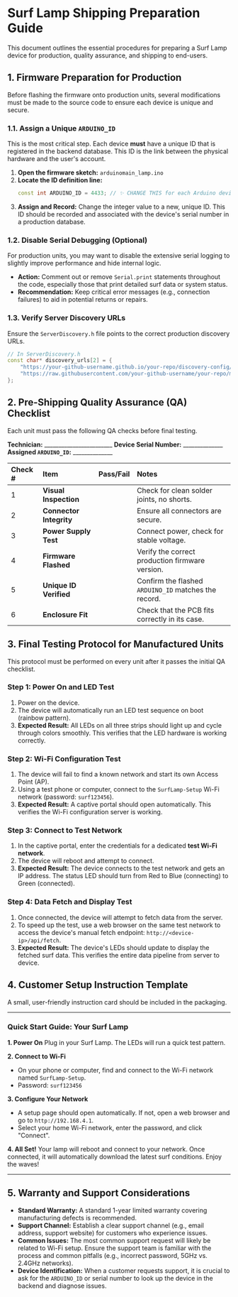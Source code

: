 # Surf Lamp Shipping Preparation Guide

This document outlines the essential procedures for preparing a Surf Lamp device for production, quality assurance, and shipping to end-users.

## 1. Firmware Preparation for Production

Before flashing the firmware onto production units, several modifications must be made to the source code to ensure each device is unique and secure.

### 1.1. Assign a Unique `ARDUINO_ID`

This is the most critical step. Each device **must** have a unique ID that is registered in the backend database. This ID is the link between the physical hardware and the user's account.

1.  **Open the firmware sketch:** `arduinomain_lamp.ino`
2.  **Locate the ID definition line:**
    ```cpp
    const int ARDUINO_ID = 4433; // ✨ CHANGE THIS for each Arduino device
    ```
3.  **Assign and Record:** Change the integer value to a new, unique ID. This ID should be recorded and associated with the device's serial number in a production database.

### 1.2. Disable Serial Debugging (Optional)

For production units, you may want to disable the extensive serial logging to slightly improve performance and hide internal logic.

*   **Action:** Comment out or remove `Serial.print` statements throughout the code, especially those that print detailed surf data or system status.
*   **Recommendation:** Keep critical error messages (e.g., connection failures) to aid in potential returns or repairs.

### 1.3. Verify Server Discovery URLs

Ensure the `ServerDiscovery.h` file points to the correct production discovery URLs.

```cpp
// In ServerDiscovery.h
const char* discovery_urls[2] = {
    "https://your-github-username.github.io/your-repo/discovery-config/config.json",
    "https://raw.githubusercontent.com/your-github-username/your-repo/master/discovery-config/config.json"
};
```

## 2. Pre-Shipping Quality Assurance (QA) Checklist

Each unit must pass the following QA checks before final testing.

**Technician:** ________________________
**Device Serial Number:** ______________
**Assigned `ARDUINO_ID`:** ______________

| Check # | Item                                     | Pass/Fail | Notes                                       |
| :------ | :--------------------------------------- | :-------- | :------------------------------------------ |
| 1       | **Visual Inspection**                    |           | Check for clean solder joints, no shorts.   |
| 2       | **Connector Integrity**                  |           | Ensure all connectors are secure.           |
| 3       | **Power Supply Test**                    |           | Connect power, check for stable voltage.    |
| 4       | **Firmware Flashed**                     |           | Verify the correct production firmware version. |
| 5       | **Unique ID Verified**                   |           | Confirm the flashed `ARDUINO_ID` matches the record. |
| 6       | **Enclosure Fit**                        |           | Check that the PCB fits correctly in its case. |

## 3. Final Testing Protocol for Manufactured Units

This protocol must be performed on every unit after it passes the initial QA checklist.

### Step 1: Power On and LED Test

1.  Power on the device.
2.  The device will automatically run an LED test sequence on boot (rainbow pattern).
3.  **Expected Result:** All LEDs on all three strips should light up and cycle through colors smoothly. This verifies that the LED hardware is working correctly.

### Step 2: Wi-Fi Configuration Test

1.  The device will fail to find a known network and start its own Access Point (AP).
2.  Using a test phone or computer, connect to the `SurfLamp-Setup` Wi-Fi network (password: `surf123456`).
3.  **Expected Result:** A captive portal should open automatically. This verifies the Wi-Fi configuration server is working.

### Step 3: Connect to Test Network

1.  In the captive portal, enter the credentials for a dedicated **test Wi-Fi network**.
2.  The device will reboot and attempt to connect.
3.  **Expected Result:** The device connects to the test network and gets an IP address. The status LED should turn from Red to Blue (connecting) to Green (connected).

### Step 4: Data Fetch and Display Test

1.  Once connected, the device will attempt to fetch data from the server.
2.  To speed up the test, use a web browser on the same test network to access the device's manual fetch endpoint: `http://<device-ip>/api/fetch`.
3.  **Expected Result:** The device's LEDs should update to display the fetched surf data. This verifies the entire data pipeline from server to device.

## 4. Customer Setup Instruction Template

A small, user-friendly instruction card should be included in the packaging.

---

### **Quick Start Guide: Your Surf Lamp**

**1. Power On**
   Plug in your Surf Lamp. The LEDs will run a quick test pattern.

**2. Connect to Wi-Fi**
   *   On your phone or computer, find and connect to the Wi-Fi network named `SurfLamp-Setup`.
   *   Password: `surf123456`

**3. Configure Your Network**
   *   A setup page should open automatically. If not, open a web browser and go to `http://192.168.4.1`.
   *   Select your home Wi-Fi network, enter the password, and click "Connect".

**4. All Set!**
   Your lamp will reboot and connect to your network. Once connected, it will automatically download the latest surf conditions. Enjoy the waves!

---

## 5. Warranty and Support Considerations

*   **Standard Warranty:** A standard 1-year limited warranty covering manufacturing defects is recommended.
*   **Support Channel:** Establish a clear support channel (e.g., email address, support website) for customers who experience issues.
*   **Common Issues:** The most common support request will likely be related to Wi-Fi setup. Ensure the support team is familiar with the process and common pitfalls (e.g., incorrect password, 5GHz vs. 2.4GHz networks).
*   **Device Identification:** When a customer requests support, it is crucial to ask for the `ARDUINO_ID` or serial number to look up the device in the backend and diagnose issues.
